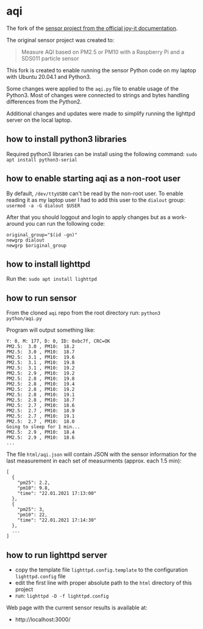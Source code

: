 # aqi

The fork of the [sensor project from the official joy-it documentation](https://github.com/zefanja/aqi).

The original sensor project was created to:
> Measure AQI based on PM2.5 or PM10 with a Raspberry Pi and a SDS011 particle sensor

This fork is created to enable running the sensor Python code on my laptop with
Ubuntu 20.04.1 and Python3.

Some changes were applied to the `aqi.py` file to enable usage of the Python3.
Most of changes were connected to strings and bytes handling differences from
the Python2.

Additional changes and updates were made to simplify running the lighttpd
server on the local laptop.

## how to install python3 libraries

Required python3 libraries can be install using the following command:
`sudo apt install python3-serial`

## how to enable starting aqi as a non-root user

By default, `/dev/ttyUSB0` can't be read by the non-root user. To enable reading
it as my laptop user I had to add this user to the `dialout` group:
`usermod -a -G dialout $USER`

After that you should loggout and login to apply changes but as a work-around
you can run the following code:
```
original_group="$(id -gn)"
newgrp dialout
newgrp $original_group
```

## how to install lighttpd

Run the:
`sudo apt install lighttpd`

## how to run sensor

From the cloned `aqi` repo from the root directory run:
`python3 python/aqi.py`

Program will output something like:
```
Y: 0, M: 177, D: 0, ID: 0xbc7f, CRC=OK
PM2.5:  3.0 , PM10:  18.2
PM2.5:  3.0 , PM10:  18.7
PM2.5:  3.1 , PM10:  19.6
PM2.5:  3.1 , PM10:  19.8
PM2.5:  3.1 , PM10:  19.2
PM2.5:  2.9 , PM10:  19.2
PM2.5:  2.8 , PM10:  19.8
PM2.5:  2.8 , PM10:  19.4
PM2.5:  2.8 , PM10:  19.2
PM2.5:  2.8 , PM10:  19.1
PM2.5:  2.8 , PM10:  18.7
PM2.5:  2.7 , PM10:  18.6
PM2.5:  2.7 , PM10:  18.9
PM2.5:  2.7 , PM10:  19.1
PM2.5:  2.7 , PM10:  18.0
Going to sleep for 1 min...
PM2.5:  2.9 , PM10:  18.4
PM2.5:  2.9 , PM10:  18.6
...
```

The file `html/aqi.json` will contain JSON with the sensor information for the
last measurement in each set of measurments (approx. each 1.5 min):
```
[
  {
    "pm25": 2.2,
    "pm10": 9.8,
    "time": "22.01.2021 17:13:00"
  },
  {
    "pm25": 3,
    "pm10": 22,
    "time": "22.01.2021 17:14:30"
  },
  ...
]
```

## how to run lighttpd server

- copy the template file `lighttpd.config.template` to the configuration
  `lighttpd.config` file
- edit the first line with proper absolute path to the `html` directory of this
  project
- run: `lighttpd -D -f lighttpd.config`

Web page with the current sensor results is available at:
- http://localhost:3000/
